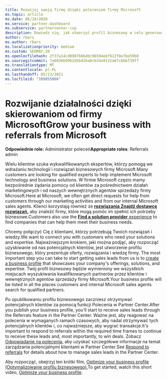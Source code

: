 ```yaml
---
title: Rozwijaj swoją firmę dzięki poleceniom firmy Microsoft
ms.topic: article
ms.date: 06/19/2020
ms.service: partner-dashboard
ms.subservice: partnercenter-csp
description: Dowiedz się, jak utworzyć profil biznesowy w celu generowania potencjalnych klientów za pomocą Partner Center poleceń, a następnie odpowiadać na te polecenia.
author: rbars
ms.author: rbars
ms.localizationpriority: medium
ms.custom: SEOMAY.20
ms.openlocfilehash: 2f37a14cd8987b6bddc96594ebf622f8e7be59b0
ms.sourcegitcommit: 7a6836bd962d5b426a8cb34a9132a87cbbbf39f7
ms.translationtype: MT
ms.contentlocale: pl-PL
ms.lasthandoff: 05/13/2021
ms.locfileid: "109855866"
---
```

# <a name="grow-your-business-with-referrals-from-microsoft"></a><span data-ttu-id="96c8f-103">Rozwijanie działalności dzięki skierowaniom od firmy Microsoft</span><span class="sxs-lookup"><span data-stu-id="96c8f-103">Grow your business with referrals from Microsoft</span></span>

<span data-ttu-id="96c8f-104">**Odpowiednie role:** Administrator poleceń</span><span class="sxs-lookup"><span data-stu-id="96c8f-104">**Appropriate roles**: Referrals admin</span></span>

<span data-ttu-id="96c8f-105">Wielu klientów szuka wykwalifikowanych ekspertów, którzy pomogą we wdrażaniu technologii i rozwiązań biznesowych firmy Microsoft.</span><span class="sxs-lookup"><span data-stu-id="96c8f-105">Many customers are looking for qualified experts to help implement Microsoft technology and business solutions.</span></span> <span data-ttu-id="96c8f-106">W firmie Microsoft często mamy bezpośrednie żądania pomocy od klientów za pośrednictwem działań marketingowych i od naszych wewnętrznych agentów sprzedaży firmy Microsoft.</span><span class="sxs-lookup"><span data-stu-id="96c8f-106">Here at Microsoft, we often get direct requests for help from customers through our marketing activities and from our internal Microsoft sales agents.</span></span> <span data-ttu-id="96c8f-107">Klienci korzystają również ze [ **rozwiązania Znajdź dostawcę rozwiązań,**](https://www.microsoft.com/solution-providers/search) aby znaleźć firmy, które mogą pomóc im spełnić ich potrzeby biznesowe.</span><span class="sxs-lookup"><span data-stu-id="96c8f-107">Customers also use the [**Find a solution provider** experience](https://www.microsoft.com/solution-providers/search) to find companies that can help them meet their business needs.</span></span> 

<span data-ttu-id="96c8f-108">Chcemy połączyć Cię z klientami, którzy potrzebują Twoich rozwiązań i wiedzy.</span><span class="sxs-lookup"><span data-stu-id="96c8f-108">We want to connect you with customers who need your solutions and expertise.</span></span> <span data-ttu-id="96c8f-109">Najważniejszym krokiem, jaki można podjąć, aby rozpocząć uzyskiwanie od nas potencjalnych klientów, jest utworzenie profilu biznesowego, który prezentuje oferty, rozwiązania i wiedzę firmy. [](create-a-marketing-profile.md)</span><span class="sxs-lookup"><span data-stu-id="96c8f-109">The most important step you can take to start getting sales leads from us is to [create a business profile](create-a-marketing-profile.md) that showcases your company's offerings, solutions, and expertise.</span></span> <span data-ttu-id="96c8f-110">Twój profil biznesowy będzie wymieniony we wszystkich miejscach wyszukiwania kwalifikowanych partnerów przez klientów i wewnętrznych agentów sprzedaży firmy Microsoft.</span><span class="sxs-lookup"><span data-stu-id="96c8f-110">Your business profile will be listed in all the places customers and internal Microsoft sales agents search for qualified partners.</span></span> 

 <span data-ttu-id="96c8f-111">Po opublikowaniu profilu biznesowego zaczniesz otrzymywać potencjalnych klientów za pomocą funkcji Polecenia w Partner Center.</span><span class="sxs-lookup"><span data-stu-id="96c8f-111">After you publish your business profile, you'll start to receive sales leads through the Referrals feature in the Partner Center.</span></span> <span data-ttu-id="96c8f-112">Ważne jest, aby reagować na polecenia w wymaganych ramach czasowych, aby nadal otrzymywać tych potencjalnych klientów i, co najważniejsze, aby wygrać transakcje.</span><span class="sxs-lookup"><span data-stu-id="96c8f-112">It's important to respond to referrals within the required time frames to continue to receive these leads and, most importantly, to win deals.</span></span> <span data-ttu-id="96c8f-113">Zobacz [Odpowiadanie na polecenia,](manage-leads.md) aby uzyskać szczegółowe informacje na temat zarządzania potencjalnymi klientami w Partner Center.</span><span class="sxs-lookup"><span data-stu-id="96c8f-113">See [Respond to referrals](manage-leads.md) for details about how to manage sales leads in the Partner Center.</span></span>  


<span data-ttu-id="96c8f-114">Aby rozpocząć, obejrzyj ten krótki film, [Optimize your business profile (Optymalizowanie profilu biznesowego).](https://player.vimeo.com/video/252788046)</span><span class="sxs-lookup"><span data-stu-id="96c8f-114">To get started, watch this short video, [Optimize your business profile](https://player.vimeo.com/video/252788046).</span></span>
